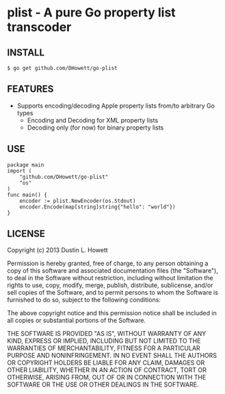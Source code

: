# plist - A pure Go property list transcoder
## INSTALL
	$ go get github.com/DHowett/go-plist
## FEATURES
* Supports encoding/decoding Apple property lists from/to arbitrary Go types
    * Encoding and Decoding for XML property lists
    * Decoding only (for now) for binary property lists
## USE
	package main
	import (
		"github.com/DHowett/go-plist"
		"os"
	)
	func main() {
		encoder := plist.NewEncoder(os.Stdout)
		encoder.Encode(map[string]string{"hello": "world"})
	}
## LICENSE
Copyright (c) 2013 Dustin L. Howett

Permission is hereby granted, free of charge, to any person obtaining a copy
of this software and associated documentation files (the "Software"), to deal
in the Software without restriction, including without limitation the rights
to use, copy, modify, merge, publish, distribute, sublicense, and/or sell
copies of the Software, and to permit persons to whom the Software is
furnished to do so, subject to the following conditions:

The above copyright notice and this permission notice shall be included in
all copies or substantial portions of the Software.

THE SOFTWARE IS PROVIDED "AS IS", WITHOUT WARRANTY OF ANY KIND, EXPRESS OR
IMPLIED, INCLUDING BUT NOT LIMITED TO THE WARRANTIES OF MERCHANTABILITY,
FITNESS FOR A PARTICULAR PURPOSE AND NONINFRINGEMENT. IN NO EVENT SHALL THE
AUTHORS OR COPYRIGHT HOLDERS BE LIABLE FOR ANY CLAIM, DAMAGES OR OTHER
LIABILITY, WHETHER IN AN ACTION OF CONTRACT, TORT OR OTHERWISE, ARISING FROM,
OUT OF OR IN CONNECTION WITH THE SOFTWARE OR THE USE OR OTHER DEALINGS IN
THE SOFTWARE.
